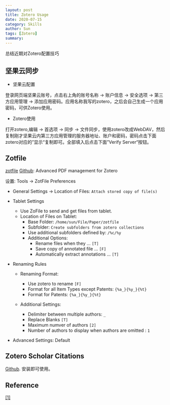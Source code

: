 ```yaml
---
layout: post
title: Zotero Usage
date: 2020-07-15
category: Skills
author: Sun
tags: [Zotero]
summary: 
---
```


总结近期对Zotero配置技巧

## 坚果云同步

- 坚果云配置

登录网页端坚果云账号，点击右上角的账号名称 -> 账户信息 -> 安全选项 -> 第三方应用管理 -> 添加应用密码。应用名称我写的zotero，之后会自己生成一个应用密码，可供Zotero使用。

- Zotero使用

打开zotero,编辑 -> 首选项 -> 同步 -> 文件同步，使用zotero改成WebDAV，然后复制刚才坚果云内第三方应用管理的服务器地址、账户和密码，密码点击下面zotero对应的”显示“复制即可。全部填入后点击下面”Verify Server“按钮。

## Zotfile

[zotfile](http://zotfile.com/) [Github](https://github.com/jlegewie/zotfile): Advanced PDF management for Zotero

设置: Tools -> ZotFile Preferences

- General Settings -> Location of Files: `Attach stored copy of file(s)`

- Tablet Settings
    
    - Use ZoFile to send and get files from tablet.
    - Location of Files on Tablet:
        - Base Folder: `/home/sun/File/Paper/zotfile`
        - Subfolder: `Create subfolders from zotero collections`
        - Use additional subfolders defined by: `/%c/%y`
        - Additional Options:
            - Rename files when they ... `[T]`
            - Save copy of annotated file ... `[F]`
            - Automatically extract annotations ... `[T]`

- Renaming Rules
    - Renaming Format:
        - Use zotero to rename `[F]`
        - Format for all Item Types except Patents: `{%a_}{%y_}{%t}`
        - Format for Patents:  `{%a_}{%y_}{%t}`

    - Additional Settings:
        - Delimiter between multiple authors: `_`
        - Replace Blanks `[T]`
        - Maximum numver of authors `[2]`
        - Number of authors to display when authors are omitted : `1`

- Advanced Settings: Default

## Zotero Scholar Citations

[Github](https://github.com/beloglazov/zotero-scholar-citations). 安装即可使用。


## Reference

<span id="rf1"></span> [[1]](#rrf1)  